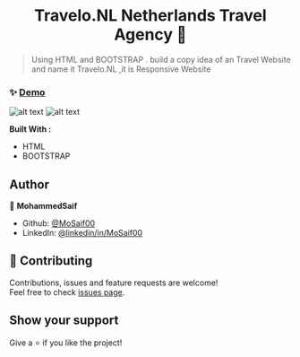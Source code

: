 <h1 align="center"> Travelo.NL Netherlands Travel Agency  👋</h1>


> Using HTML and BOOTSTRAP . build a copy idea of an Travel Website and name it Travelo.NL ,it is Responsive Website 

### ✨ [Demo](https://mosaif00.github.io/Netherlands-Travel-Agency-Practice/)

![alt text](screen1.gif)
![alt text](screen2.gif)

**Built With :**
  - HTML
  - BOOTSTRAP


## Author

👤 **MohammedSaif**

- Github: [@MoSaif00](https://github.com/MoSaif00)
- LinkedIn: [@linkedin\/in\/MoSaif00](https://linkedin.com/in/linkedin/in/MoSaif00)

## 🤝 Contributing

Contributions, issues and feature requests are welcome!<br />Feel free to check [issues page](https://github.com/MoSaif00/Netherlands-Travel-Agency-Practice/issues).

## Show your support

Give a ⭐️  if you like the project!

